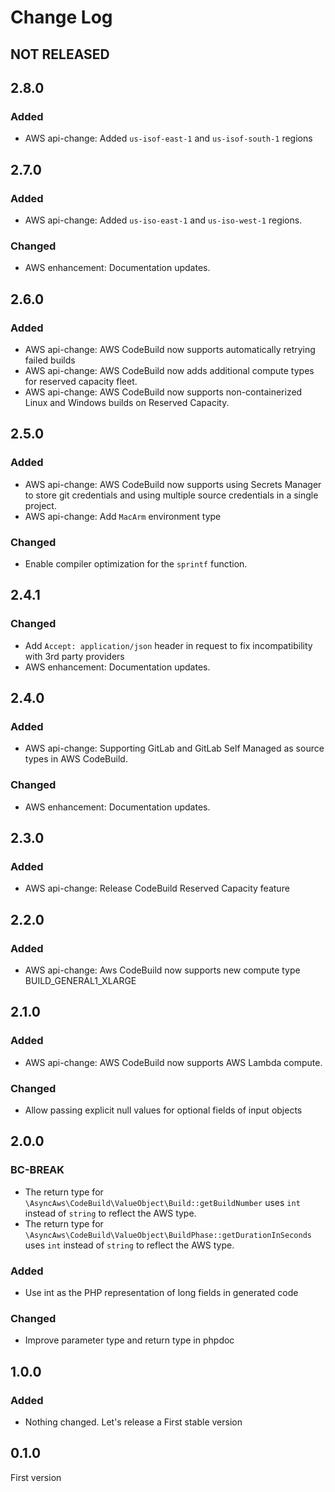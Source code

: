 # Change Log

## NOT RELEASED

## 2.8.0

### Added

- AWS api-change: Added `us-isof-east-1` and `us-isof-south-1` regions

## 2.7.0

### Added

- AWS api-change: Added `us-iso-east-1` and `us-iso-west-1` regions.

### Changed

- AWS enhancement: Documentation updates.

## 2.6.0

### Added

- AWS api-change: AWS CodeBuild now supports automatically retrying failed builds
- AWS api-change: AWS CodeBuild now adds additional compute types for reserved capacity fleet.
- AWS api-change: AWS CodeBuild now supports non-containerized Linux and Windows builds on Reserved Capacity.

## 2.5.0

### Added

- AWS api-change: AWS CodeBuild now supports using Secrets Manager to store git credentials and using multiple source credentials in a single project.
- AWS api-change: Add `MacArm` environment type

### Changed

- Enable compiler optimization for the `sprintf` function.

## 2.4.1

### Changed

- Add `Accept: application/json` header in request to fix incompatibility with 3rd party providers
- AWS enhancement: Documentation updates.

## 2.4.0

### Added

- AWS api-change: Supporting GitLab and GitLab Self Managed as source types in AWS CodeBuild.

### Changed

- AWS enhancement: Documentation updates.

## 2.3.0

### Added

- AWS api-change: Release CodeBuild Reserved Capacity feature

## 2.2.0

### Added

- AWS api-change: Aws CodeBuild now supports new compute type BUILD_GENERAL1_XLARGE

## 2.1.0

### Added

- AWS api-change: AWS CodeBuild now supports AWS Lambda compute.

### Changed

- Allow passing explicit null values for optional fields of input objects

## 2.0.0

### BC-BREAK

- The return type for `\AsyncAws\CodeBuild\ValueObject\Build::getBuildNumber` uses `int` instead of `string` to reflect the AWS type.
- The return type for `\AsyncAws\CodeBuild\ValueObject\BuildPhase::getDurationInSeconds` uses `int` instead of `string` to reflect the AWS type.

### Added

- Use int as the PHP representation of long fields in generated code

### Changed

- Improve parameter type and return type in phpdoc

## 1.0.0

### Added

- Nothing changed. Let's release a First stable version

## 0.1.0

First version

